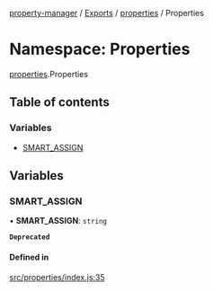 [property-manager](../README.md) / [Exports](../modules.md) / [properties](properties-1.md) / Properties

# Namespace: Properties

[properties](properties-1.md).Properties

## Table of contents

### Variables

- [SMART\_ASSIGN](properties-1.Properties.md#smart_assign)

## Variables

### SMART\_ASSIGN

• **SMART\_ASSIGN**: `string`

**`Deprecated`**

#### Defined in

[src/properties/index.js:35](https://github.com/snowyu/property-manager.js/blob/0800533/src/properties/index.js#L35)

